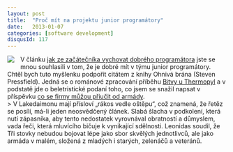 ```yaml
---
layout: post
title:  "Proč mít na projektu junior programátory"
date:   2013-01-07
categories: [software development]
disqusId: 117
---
```

<div style="float: left; margin: 0 1em 1em 0; text-align: center;"><a href="http://cs.wikipedia.org/wiki/Soubor:Battle_of_Thermopylae_and_movements_to_Salamis,_480_BC.gif"><img src="https://upload.wikimedia.org/wikipedia/commons/thumb/b/bf/Battle_of_Thermopylae_and_movements_to_Salamis%2C_480_BC.gif/200px-Battle_of_Thermopylae_and_movements_to_Salamis%2C_480_BC.gif" /></a></div>V článku <a href="/item/107">jak ze začátečníka vychovat dobrého programátora</a> jste se mnou souhlasili v tom, že je dobré mít v týmu junior programátory. Chtěl bych tuto myšlenku podpořit citátem z knihy Ohnivá brána (Steven Pressfield). Jedná se o románové zpracování příběhu <a href="http://cs.wikipedia.org/wiki/Bitva_u_Thermopyl">Bitvy u Thermopyl</a> a v podstatě jde o beletristické podaní toho, co jsem se snažil napsat v příspěvku <a href="/item/115">co se firmy můžou přiučit od armády</a>.
<!--more-->

<div style="clear:both"></div>
> V Lakedaimonu mají přísloví „rákos vedle oštěpu“, což znamená, že řetěz se posílí, má-li jeden neosvědčený článek. Slabá šlacha v podkolení, 
která nutí zápasníka, aby tento nedostatek vyrovnával obratností a důmyslem, vada řeči, která mluvícího bičuje k vynikající sdělnosti. Leonidas soudil, že Tři stovky nebudou bojovat lépe jako sbor skvělých jednotlivců, ale jako armáda v malém, složená z mladých i starých, zelenáčů a veteránů.